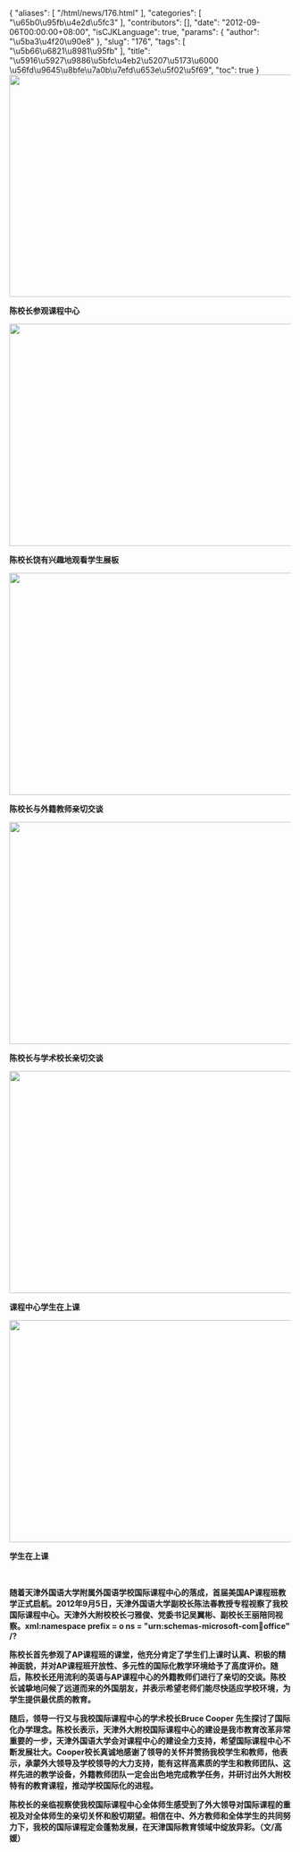 {
    "aliases": [
        "/html/news/176.html"
    ],
    "categories": [
        "\u65b0\u95fb\u4e2d\u5fc3"
    ],
    "contributors": [],
    "date": "2012-09-06T00:00:00+08:00",
    "isCJKLanguage": true,
    "params": {
        "author": "\u5ba3\u4f20\u90e8"
    },
    "slug": "176",
    "tags": [
        "\u5b66\u6821\u8981\u95fb"
    ],
    "title": "\u5916\u5927\u9886\u5bfc\u4eb2\u5207\u5173\u6000  \u56fd\u9645\u8bfe\u7a0b\u7efd\u653e\u5f02\u5f69",
    "toc": true
}
**<img
    src="https://cdn.tfls.online/mirror/full/8ab655c220a9e39c343e52005ef969fc40fbfcff.jpg"
    style="display:block;margin-left:auto;margin-right:auto;"
    decoding="async"
    fetchpriority="auto"
    loading="lazy"
    height="397"
    width="600"
/>**

**陈校长参观课程中心**

**<img
    src="https://cdn.tfls.online/mirror/full/0fbcee471e2e751dd3f9f77823f7afd09ecdfd54.jpg"
    style="display:block;margin-left:auto;margin-right:auto;"
    decoding="async"
    fetchpriority="auto"
    loading="lazy"
    height="397"
    width="600"
/>**

**陈校长饶有兴趣地观看学生展板**

**<img
    src="https://cdn.tfls.online/mirror/full/f40694b3accd95ade49a392f6304c6f795cd89de.jpg"
    style="display:block;margin-left:auto;margin-right:auto;"
    decoding="async"
    fetchpriority="auto"
    loading="lazy"
    height="397"
    width="600"
/>**

**陈校长与外籍教师亲切交谈**

**<img
    src="https://cdn.tfls.online/mirror/full/da78dc554cf517c1cd0293b177d38c2bad80367d.jpg"
    style="display:block;margin-left:auto;margin-right:auto;"
    decoding="async"
    fetchpriority="auto"
    loading="lazy"
    height="397"
    width="600"
/>**

**陈校长与学术校长亲切交谈**

**<img
    src="https://cdn.tfls.online/mirror/full/8b88309720af5f1df549492327e1083e69e0c320.jpg"
    style="display:block;margin-left:auto;margin-right:auto;"
    decoding="async"
    fetchpriority="auto"
    loading="lazy"
    height="397"
    width="600"
/>**

**课程中心学生在上课**

**<img
    src="https://cdn.tfls.online/mirror/full/ec4116eb7bd50d07852db7dd841c731a32f94cbd.jpg"
    style="display:block;margin-left:auto;margin-right:auto;"
    decoding="async"
    fetchpriority="auto"
    loading="lazy"
    height="397"
    width="600"
/>**

**学生在上课**

 

**随着天津外国语大学附属外国语学校国际课程中心的落成，首届美国AP课程班教学正式启航。2012年9月5日，天津外国语大学副校长陈法春教授专程视察了我校国际课程中心。天津外大附校校长刁雅俊、党委书记吴翼彬、副校长王丽陪同视察。xml:namespace prefix = o ns = "urn:schemas-microsoft-com:office:office" /?**

**陈校长首先参观了AP课程班的课堂，他充分肯定了学生们上课时认真、积极的精神面貌，并对AP课程班开放性、多元性的国际化教学环境给予了高度评价。随后，陈校长还用流利的英语与AP课程中心的外籍教师们进行了亲切的交谈。陈校长诚挚地问候了远道而来的外国朋友，并表示希望老师们能尽快适应学校环境，为学生提供最优质的教育。**

**随后，领导一行又与我校国际课程中心的学术校长Bruce Cooper 先生探讨了国际化办学理念。陈校长表示，天津外大附校国际课程中心的建设是我市教育改革非常重要的一步，天津外国语大学会对课程中心的建设全力支持，希望国际课程中心不断发展壮大。Cooper校长真诚地感谢了领导的关怀并赞扬我校学生和教师，他表示，承蒙外大领导及学校领导的大力支持，能有这样高素质的学生和教师团队、这样先进的教学设备，外籍教师团队一定会出色地完成教学任务，并研讨出外大附校特有的教育课程，推动学校国际化的进程。**

**陈校长的亲临视察使我校国际课程中心全体师生感受到了外大领导对国际课程的重视及对全体师生的亲切关怀和殷切期望。相信在中、外方教师和全体学生的共同努力下，我校的国际课程定会蓬勃发展，在天津国际教育领域中绽放异彩。（文/高媛）**

